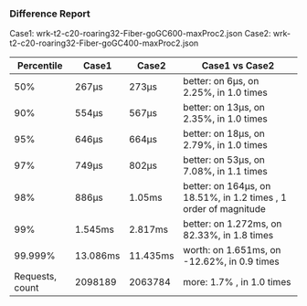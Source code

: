 ### Difference Report
Case1: wrk-t2-c20-roaring32-Fiber-goGC600-maxProc2.json
Case2: wrk-t2-c20-roaring32-Fiber-goGC400-maxProc2.json

|Percentile|Case1|Case2|Case1 vs Case2|
|---|---|---|---|
|50%|267µs|273µs|better: on 6µs, on 2.25%, in 1.0 times |
|90%|554µs|567µs|better: on 13µs, on 2.35%, in 1.0 times |
|95%|646µs|664µs|better: on 18µs, on 2.79%, in 1.0 times |
|97%|749µs|802µs|better: on 53µs, on 7.08%, in 1.1 times |
|98%|886µs|1.05ms|better: on 164µs, on 18.51%, in 1.2 times , 1 order of magnitude|
|99%|1.545ms|2.817ms|better: on 1.272ms, on 82.33%, in 1.8 times |
|99.999%|13.086ms|11.435ms|worth: on 1.651ms, on -12.62%, in 0.9 times |
|Requests, count|2098189|2063784|more: 1.7% , in 1.0 times |
